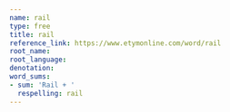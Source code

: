 ```yaml
---
name: rail
type: free
title: rail
reference_link: https://www.etymonline.com/word/rail
root_name: 
root_language: 
denotation: 
word_sums:
- sum: 'Rail + '
  respelling: rail
---
```

